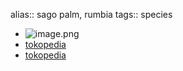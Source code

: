 alias:: sago palm, rumbia
tags:: species

- ![image.png](https://peach-geographical-bat-397.mypinata.cloud/ipfs/QmcJ3mRhyhicS5CVBMBBfvHNxFPuy3HcpB3NhenT1dSDV7)
- [tokopedia](https://www.tokopedia.com/hanaranurseries/borassus-flabellifer-lontar-pohon-instan-instant-tree?extParam=ivf%3Dfalse%26src%3Dsearch)
- [tokopedia](https://www.tokopedia.com/sellerherbaldan/bibit-pohon-sagu-bibit-pohon-rumbia?extParam=ivf%3Dfalse%26src%3Dsearch)